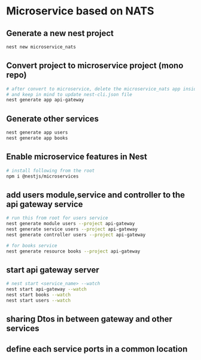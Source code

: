 # Microservice based on NATS

## Generate a new nest project
```bash
nest new microservice_nats
```

## Convert project to microservice project (mono repo)
```bash
# after convert to microservice, delete the microservice_nats app inside apps folder
# and keep in mind to update nest-cli.json file
nest generate app api-gateway
```

## Generate other services
```bash
nest generate app users
nest generate app books
```

## Enable microservice features in Nest
```bash
# install following from the root
npm i @nestjs/microservices
```

## add users module,service and controller to the api gateway service
```bash
# run this from root for users service
nest generate module users --project api-gateway
nest generate service users --project api-gateway
nest generate controller users --project api-gateway

# for books service
nest generate resource books --project api-gateway
```
## start api gateway server
```bash
# nest start <service_name> --watch
nest start api-gateway --watch
nest start books --watch
nest start users --watch
```

## sharing Dtos in between gateway and other services


## define each service ports in a common location
